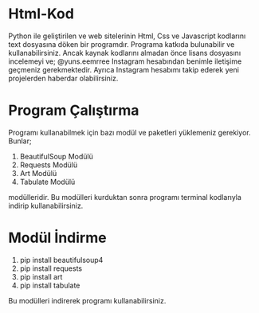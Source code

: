 # Html-Kod

Python ile geliştirilen ve web sitelerinin Html, Css ve Javascript kodlarını text dosyasına döken bir programdır.
Programa katkıda bulunabilir ve kullanabilirsiniz. Ancak kaynak kodlarını almadan önce lisans dosyasını incelemeyi ve;
@yuns.eemrree Instagram hesabından benimle iletişime geçmeniz gerekmektedir.
Ayrıca Instagram hesabımı takip ederek yeni projelerden haberdar olabilirsiniz.

# Program Çalıştırma

Programı kullanabilmek için bazı modül ve paketleri yüklemeniz gerekiyor. Bunlar;

1. BeautifulSoup Modülü
2. Requests Modülü
3. Art Modülü
4. Tabulate Modülü

modülleridir. Bu modülleri kurduktan sonra programı terminal kodlarıyla indirip kullanabilirsiniz.

# Modül İndirme

1. pip install beautifulsoup4
2. pip install requests
3. pip install art
4. pip install tabulate

Bu modülleri indirerek programı kullanabilirsiniz.

